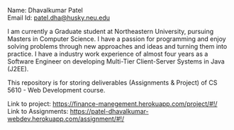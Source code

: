 Name: Dhavalkumar Patel <br/>
Email Id: patel.dha@husky.neu.edu

I am currently a Graduate student at Northeastern University, pursuing Masters in Computer Science. I have a passion for programming and enjoy solving problems through new approaches and ideas and turning them into practice.
I have a industry work experience of almost four years as a Software Engineer on developing Multi-Tier Client-Server Systems in Java (J2EE).

This repository is for storing deliverables (Assignments & Project) of CS 5610 - Web Development course.

Link to project: https://finance-manegement.herokuapp.com/project/#!/ <br/>
Link to Assignments: https://patel-dhavalkumar-webdev.herokuapp.com/assignment/#!/ <br/>
